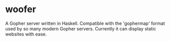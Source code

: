 # woofer

A Gopher server written in Haskell. Compatible with the 'gophermap' format used by so many modern Gopher servers. Currently it can display static websites with ease.
